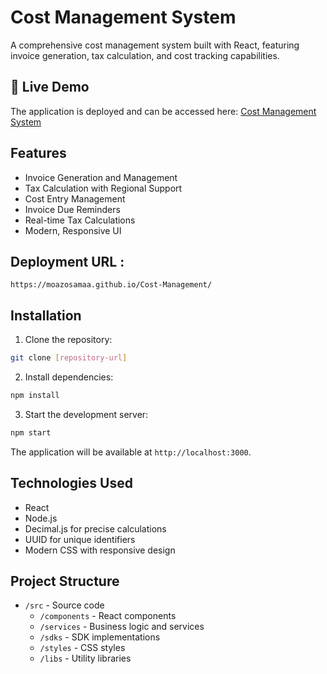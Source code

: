 # Cost Management System
A comprehensive cost management system built with React, featuring invoice generation, tax calculation, and cost tracking capabilities.

## 🚀 Live Demo
The application is deployed and can be accessed here: [Cost Management System](https://moazosamaa.github.io/Cost-Management/)

## Features

- Invoice Generation and Management
- Tax Calculation with Regional Support
- Cost Entry Management
- Invoice Due Reminders
- Real-time Tax Calculations
- Modern, Responsive UI

## Deployment URL : 
```
https://moazosamaa.github.io/Cost-Management/
```
## Installation

1. Clone the repository:
```bash
git clone [repository-url]
```

2. Install dependencies:
```bash
npm install
```

3. Start the development server:
```bash
npm start
```

The application will be available at `http://localhost:3000`.

## Technologies Used

- React
- Node.js
- Decimal.js for precise calculations
- UUID for unique identifiers
- Modern CSS with responsive design

## Project Structure

- `/src` - Source code
  - `/components` - React components
  - `/services` - Business logic and services
  - `/sdks` - SDK implementations
  - `/styles` - CSS styles
  - `/libs` - Utility libraries
